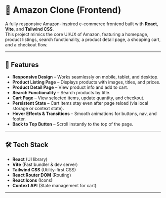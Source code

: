 # 🛒 Amazon Clone (Frontend)

A fully responsive Amazon-inspired e-commerce frontend built with **React**, **Vite**, and **Tailwind CSS**.  
This project mimics the core UI/UX of Amazon, featuring a homepage, product listings, search functionality, a product detail page, a shopping cart, and a checkout flow.

---

## 🚀 Features

- **Responsive Design** – Works seamlessly on mobile, tablet, and desktop.
- **Product Listing Page** – Displays products with images, titles, and prices.
- **Product Detail Page** – View product info and add to cart.
- **Search Functionality** – Search products by title.
- **Cart Page** – View selected items, update quantity, and checkout.
- **Persistent State** – Cart items stay even after page reload (via local storage or context state).
- **Hover Effects & Transitions** – Smooth animations for buttons, nav, and footer.
- **Back to Top Button** – Scroll instantly to the top of the page.

---

## 🛠 Tech Stack

- **React** (UI library)
- **Vite** (Fast bundler & dev server)
- **Tailwind CSS** (Utility-first CSS)
- **React Router DOM** (Routing)
- **React Icons** (Icons)
- **Context API** (State management for cart)

---


